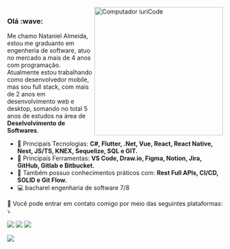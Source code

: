<img src="https://raw.githubusercontent.com/MicaelliMedeiros/micaellimedeiros/master/image/computer-illustration.png" min-width="300px" max-width="300px" width="300px" align="right" alt="Computador iuriCode">

<h3>Olá :wave:</h3> 

<p align="left"> 
  Me chamo Nataniel Almeida, estou me graduanto em engenheria de software, atuo no mercado a mais de 4 anos com programação. Atualmente estou trabalhando como desenvolvedor mobile, mas sou full stack, com mais de 2 anos em desenvolvimento web e desktop, somando no total 5 anos de estudos na área de <strong>Deselvolvimento de Softwares</strong>.
</p>

- 🦄 Principais Tecnologias: <strong>C#, Flutter, .Net, Vue, React, React Native, Nest, JS/TS, KNEX, Sequelize, SQL e GIT.</strong>
- 💼 Principais Ferramentas: <strong>VS Code, Draw.io, Figma, Notion, Jira, GitHub, Gitlab e Bitbucket.</strong>
- 🚀 Também possuo conhecimentos práticos com: <strong>Rest Full APIs, CI/CD, SOLID e Git Flow.</strong>
- 💻 bacharel engenharia de software 7/8

<p align="left">
  💌 Você pode entrar em contato comigo por meio das seguintes plataformas: ⤵️
</p>

<p align="left">
  <a href="mailto:natanalmeida222222@gmail.com" alt="Gmail">
  <img src="https://img.shields.io/badge/-Gmail-FF0000?style=flat-square&labelColor=FF0000&logo=gmail&logoColor=white&link=EMAIL" /></a>

  <a href="https://www.linkedin.com/in/nataniel-almeida-a19114194/" alt="Linkedin">
  <img src="https://img.shields.io/badge/-Linkedin-0e76a8?style=flat-square&logo=Linkedin&logoColor=white&link=LINKEDIN" /></a>

  <a href="https://www.instagram.com/nataniel_almeidaaaa" alt="Instagram">
  <img src="https://img.shields.io/badge/-Instagram-DF0174?style=flat-square&labelColor=DF0174&logo=instagram&logoColor=white&link=INSTAGRAM"/></a>
</p>  


<a href="https://github.com/anuraghazra/github-readme-stats">
  <img align="center" src="https://github-readme-stats.vercel.app/api?username=natanaeldeveloper&count_private=true&show_icons=true&include_all_commits=true&hide_border=true&hide_title=true" />
</a>
